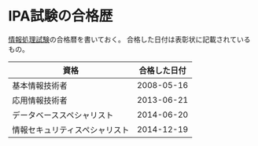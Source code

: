 # IPA試験の合格歴

[情報処理試験](https://www.jitec.ipa.go.jp/)の合格暦を書いておく。
合格した日付は表彰状に記載されているもの。

資格|合格した日付
---|---
基本情報技術者|2008-05-16
応用情報技術者|2013-06-21
データベーススペシャリスト|2014-06-20
情報セキュリティスペシャリスト|2014-12-19

